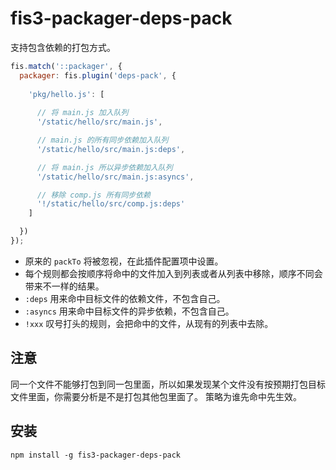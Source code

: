 # fis3-packager-deps-pack

支持包含依赖的打包方式。

```js
fis.match('::packager', {
  packager: fis.plugin('deps-pack', {
    
    'pkg/hello.js': [
      
      // 将 main.js 加入队列
      '/static/hello/src/main.js',

      // main.js 的所有同步依赖加入队列
      '/static/hello/src/main.js:deps',

      // 将 main.js 所以异步依赖加入队列
      '/static/hello/src/main.js:asyncs',

      // 移除 comp.js 所有同步依赖
      '!/static/hello/src/comp.js:deps'
    ]

  })
});
```

* 原来的 `packTo` 将被忽视，在此插件配置项中设置。
* 每个规则都会按顺序将命中的文件加入到列表或者从列表中移除，顺序不同会带来不一样的结果。
* `:deps` 用来命中目标文件的依赖文件，不包含自己。
* `:asyncs` 用来命中目标文件的异步依赖，不包含自己。
* `!xxx` 叹号打头的规则，会把命中的文件，从现有的列表中去除。

## 注意

同一个文件不能够打包到同一包里面，所以如果发现某个文件没有按预期打包目标文件里面，你需要分析是不是打包其他包里面了。
策略为谁先命中先生效。

## 安装

```
npm install -g fis3-packager-deps-pack
```
